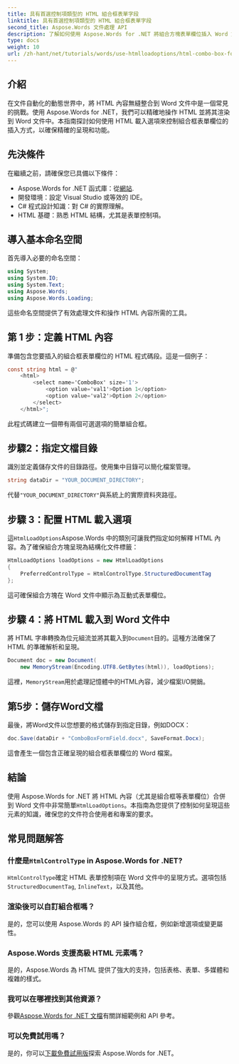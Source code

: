 ```yaml
---
title: 具有首選控制項類型的 HTML 組合框表單字段
linktitle: 具有首選控制項類型的 HTML 組合框表單字段
second_title: Aspose.Words 文件處理 API
description: 了解如何使用 Aspose.Words for .NET 將組合方塊表單欄位插入 Word 文件中。本逐步指南涵蓋 HTML 載入選項、首選控制類型以及無縫文件自動化的高級自訂技巧。
type: docs
weight: 10
url: /zh-hant/net/tutorials/words/use-htmlloadoptions/html-combo-box-form-fields-with-preferred-control-types/
---
```

## 介紹

在文件自動化的動態世界中，將 HTML 內容無縫整合到 Word 文件中是一個常見的挑戰。使用 Aspose.Words for .NET，我們可以精確地操作 HTML 並將其渲染到 Word 文件中。本指南探討如何使用 HTML 載入選項來控制組合框表單欄位的插入方式，以確保精確的呈現和功能。

## 先決條件

在繼續之前，請確保您已具備以下條件：

-  Aspose.Words for .NET 函式庫：從[網站](https://releases.aspose.com/words/net/). 
- 開發環境：設定 Visual Studio 或等效的 IDE。  
- C# 程式設計知識：對 C# 的實際理解。  
- HTML 基礎：熟悉 HTML 結構，尤其是表單控制項。  

## 導入基本命名空間

首先導入必要的命名空間：

```csharp
using System;
using System.IO;
using System.Text;
using Aspose.Words;
using Aspose.Words.Loading;
```

這些命名空間提供了有效處理文件和操作 HTML 內容所需的工具。

## 第 1 步：定義 HTML 內容

準備包含您要插入的組合框表單欄位的 HTML 程式碼段。這是一個例子：

```csharp
const string html = @"
    <html>
        <select name='ComboBox' size='1'>
            <option value='val1'>Option 1</option>
            <option value='val2'>Option 2</option>
        </select>
    </html>";
```

此程式碼建立一個帶有兩個可選選項的簡單組合框。

## 步驟2：指定文檔目錄

識別並定義儲存文件的目錄路徑。使用集中目錄可以簡化檔案管理。

```csharp
string dataDir = "YOUR_DOCUMENT_DIRECTORY";
```

代替`"YOUR_DOCUMENT_DIRECTORY"`與系統上的實際資料夾路徑。

## 步驟 3：配置 HTML 載入選項

這`HtmlLoadOptions`Aspose.Words 中的類別可讓我們指定如何解釋 HTML 內容。為了確保組合方塊呈現為結構化文件標籤：

```csharp
HtmlLoadOptions loadOptions = new HtmlLoadOptions
{
    PreferredControlType = HtmlControlType.StructuredDocumentTag
};
```

這可確保組合方塊在 Word 文件中顯示為互動式表單欄位。

## 步驟 4：將 HTML 載入到 Word 文件中

將 HTML 字串轉換為位元組流並將其載入到`Document`目的。這種方法確保了 HTML 的準確解析和呈現。

```csharp
Document doc = new Document(
    new MemoryStream(Encoding.UTF8.GetBytes(html)), loadOptions);
```

這裡，`MemoryStream`用於處理記憶體中的HTML內容，減少檔案I/O開銷。

## 第5步：儲存Word文檔

最後，將Word文件以您想要的格式儲存到指定目錄，例如DOCX：

```csharp
doc.Save(dataDir + "ComboBoxFormField.docx", SaveFormat.Docx);
```

這會產生一個包含正確呈現的組合框表單欄位的 Word 檔案。

## 結論

使用 Aspose.Words for .NET 將 HTML 內容（尤其是組合框等表單欄位）合併到 Word 文件中非常簡單`HtmlLoadOptions`。本指南為您提供了控制如何呈現這些元素的知識，確保您的文件符合使用者和專案的要求。

## 常見問題解答

### 什麼是`HtmlControlType` in Aspose.Words for .NET?
`HtmlControlType`確定 HTML 表單控制項在 Word 文件中的呈現方式。選項包括`StructuredDocumentTag`, `InlineText`，以及其他。

### 渲染後可以自訂組合框嗎？
是的，您可以使用 Aspose.Words 的 API 操作組合框，例如新增選項或變更屬性。

### Aspose.Words 支援高級 HTML 元素嗎？
是的，Aspose.Words 為 HTML 提供了強大的支持，包括表格、表單、多媒體和複雜的樣式。

### 我可以在哪裡找到其他資源？
參觀[Aspose.Words for .NET 文檔](https://reference.aspose.com/words/net/)有關詳細範例和 API 參考。

### 可以免費試用嗎？
是的，你可以[下載免費試用版](https://releases.aspose.com/)探索 Aspose.Words for .NET。